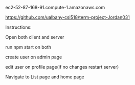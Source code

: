 ec2-52-87-168-91.compute-1.amazonaws.com
  
https://github.com/ualbany-csi518/term-project-Jordan031

Instructions:

Open both client and server

run npm start on both

create user on admin page

edit user on profile page(if no changes restart server)

Navigate to List page and home page

